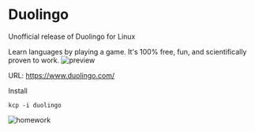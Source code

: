 # Duolingo
Unofficial release of Duolingo for Linux

Learn languages by playing a game. It's 100% free, fun, and scientifically proven to work.
![preview](http://flagsarenotlanguages.com/blog/wp-content/uploads/2013/05/duolingo1.jpg)

URL: https://www.duolingo.com/

Install
```
kcp -i duolingo
```
![homework](http://image.slidesharecdn.com/duolingoforhomeworkpractice-march2014-140427191108-phpapp01/95/duolingo-for-homework-practice-4-638.jpg)



